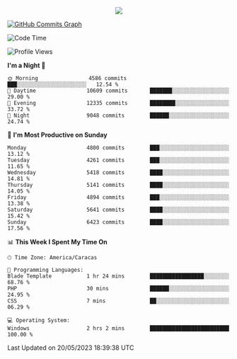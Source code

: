 <p align="center">
  <a href="http://www.github.com/thevacs">
    <img src="https://github-readme-streak-stats.herokuapp.com/?user=thevacs&stroke=ffffff&background=1c1917&ring=0891b2&fire=0891b2&currStreakNum=ffffff&currStreakLabel=0891b2&sideNums=ffffff&sideLabels=ffffff&dates=ffffff&hide_border=true" />
  </a>
  
  <a href="http://www.github.com/thevacs"><img src="https://github-readme-activity-graph.cyclic.app/graph?username=thevacs&bg_color=000000&color=ffffff&line=ff0000&point=ebebeb&area=true&hide_border=true" alt="GitHub Commits Graph" /></a>
  
</p>

<!--START_SECTION:waka-->
![Code Time](http://img.shields.io/badge/Code%20Time-1%2C382%20hrs%2010%20mins-blue)

![Profile Views](http://img.shields.io/badge/Profile%20Views-0-blue)

**I'm a Night 🦉** 

```text
🌞 Morning                4586 commits        ███░░░░░░░░░░░░░░░░░░░░░░   12.54 % 
🌆 Daytime                10609 commits       ███████░░░░░░░░░░░░░░░░░░   29.00 % 
🌃 Evening                12335 commits       ████████░░░░░░░░░░░░░░░░░   33.72 % 
🌙 Night                  9048 commits        ██████░░░░░░░░░░░░░░░░░░░   24.74 % 
```
📅 **I'm Most Productive on Sunday** 

```text
Monday                   4800 commits        ███░░░░░░░░░░░░░░░░░░░░░░   13.12 % 
Tuesday                  4261 commits        ███░░░░░░░░░░░░░░░░░░░░░░   11.65 % 
Wednesday                5418 commits        ████░░░░░░░░░░░░░░░░░░░░░   14.81 % 
Thursday                 5141 commits        ████░░░░░░░░░░░░░░░░░░░░░   14.05 % 
Friday                   4894 commits        ███░░░░░░░░░░░░░░░░░░░░░░   13.38 % 
Saturday                 5641 commits        ████░░░░░░░░░░░░░░░░░░░░░   15.42 % 
Sunday                   6423 commits        ████░░░░░░░░░░░░░░░░░░░░░   17.56 % 
```


📊 **This Week I Spent My Time On** 

```text
🕑︎ Time Zone: America/Caracas

💬 Programming Languages: 
Blade Template           1 hr 24 mins        █████████████████░░░░░░░░   68.76 % 
PHP                      30 mins             ██████░░░░░░░░░░░░░░░░░░░   24.95 % 
CSS                      7 mins              ██░░░░░░░░░░░░░░░░░░░░░░░   06.29 % 

💻 Operating System: 
Windows                  2 hrs 2 mins        █████████████████████████   100.00 % 
```


 Last Updated on 20/05/2023 18:39:38 UTC
<!--END_SECTION:waka-->
